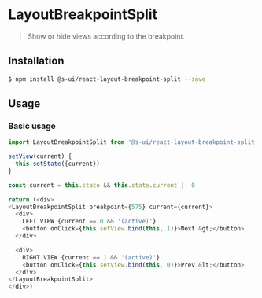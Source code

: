 # LayoutBreakpointSplit

> Show or hide views according to the breakpoint.

<!-- ![](./assets/preview.png) -->

## Installation

```sh
$ npm install @s-ui/react-layout-breakpoint-split --save
```

## Usage

### Basic usage
```js
import LayoutBreakpointSplit from '@s-ui/react-layout-breakpoint-split'

setView(current) {
  this.setState({current})
}

const current = this.state && this.state.current || 0

return (<div>
<LayoutBreakpointSplit breakpoint={575} current={current}>
  <div>
    LEFT VIEW {current == 0 && '(active)'}
    <button onClick={this.setView.bind(this, 1)}>Next &gt;</button>
  </div>

  <div>
    RIGHT VIEW {current == 1 && '(active)'}
    <button onClick={this.setView.bind(this, 0)}>Prev &lt;</button>
  </div>
</LayoutBreakpointSplit>
</div>)
```
